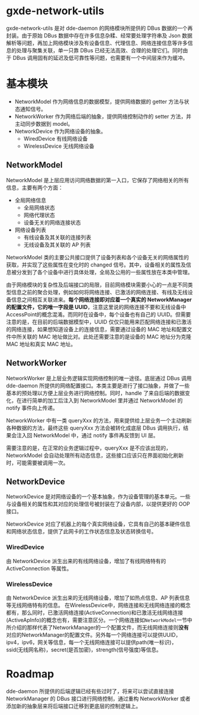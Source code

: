 # gxde-network-utils

gxde-network-utils 是对 dde-daemon 的网络模块所提供的 DBus 数据的一个再封装。由于原始 DBus 数据中存在许多信息杂糅、经常要处理字符串及 Json 数据解析等问题，再加上网络模块涉及有设备信息、代理信息、网络连接信息等许多信息的处理与聚集关联，单一只靠 DBus 已经无法高效、合理的处理它们。同时由于 DBus 调用固有的延迟及低可靠性等问题，也需要有一个中间层来作为缓冲。

# 基本模块
- NetworkModel 作为网络信息的数据模型，提供网络数据的 getter 方法与状态通知信号。
- NetworkWorker 作为网络后端的抽象，提供网络控制动作的 setter 方法，并主动同步数据到 model。
- NetworkDevice 作为网络设备的抽象。
    - WiredDevice 有线网络设备
    - WirelessDevice 无线网络设备

## NetworkModel
NetworkModel 是上层应用访问网络数据的第一入口，它保存了网络相关的所有信息，主要有两个方面：

- 全局网络信息
    - 全局网络状态
    - 网络代理状态
    - 设备无关的网络连接状态
- 网络设备列表
    - 有线设备及其关联的连接列表
    - 无线设备及其关联的 AP 列表

NetworkModel 类的主要公共接口提供了设备列表和各个设备无关的网络属性的获取，并实现了这些属性在变化时的 changed 信号。其中，设备相关的属性及信息被分发到了各个设备中进行具体处理，全局及公用的一些属性放在本类中管理。

由于网络模块的复杂性及后端接口的局限，目前网络模块需要小心的一点是不同类型信息之前的聚合处理，例如如何将网络连接、已激活的网络连接、有线及无线设备信息之间相互关联进来。**每个网络连接即对应着一个真实的 NetworkManager 的配置文件，它的唯一字段是 UUID**，注意这里说的网络连接不要和无线设备中AccessPoint的概念混淆。而同时在设备中，每个设备也有自己的 UUID。但需要注意的是，在目前的后端数据模型中，UUID 仅仅只能用来匹配网络连接和已激活的网络连接，如果想知道设备上的连接信息，需要通过设备的 MAC 地址和配置文件中所关联的 MAC 地址做比对。此处还需要注意的是设备的 MAC 地址分为克隆 MAC 地址和真实 MAC 地址。

## NetworkWorker
NetworkWorker 是上层业务逻辑实现网络控制的唯一途径。底层通过 DBus 调用 dde-daemon 所提供的网络配置接口。本类主要是进行了接口抽象，并做了一些基本的预处理以方便上层业务进行网络控制。同时，handle 了来自后端的数据变化，在进行简单的加工后注入到 NetworkModel 里并通过 NetworkModel 的 notify 事件向上传递。

NetworkWorker 中有一类 queryXxx 的方法，用来提供给上层业务一个主动刷新各种数据的方法，最终这些 queryXxx 方法会被转化成底层 DBus 调用执行，结果会注入回 NetworkModel 中，通过 notify 事件再反馈到 UI 层。

需要注意的是，在正常的业务逻辑过程中，queryXxx 是不应该出现的，NetworkModel 会自动处理所有动态信息，这些接口应该只在界面初始化刷新时，可能需要被调用一次。

## NetworkDevice
NetworkDevice 是对网络设备的一个基本抽象，作为设备管理的基本单元。一些与设备相关的属性和其对应的处理信号被封装在了设备内部，以提供更好的 OOP 接口。

NetworkDevice 对应了机器上的每个真实网络设备，它具有自己的基本硬件信息和网络状态信息，提供了此网卡的工作状态信息及状态转换信号。

### WiredDevice
由 NetworkDevice 派生出来的有线网络设备，增加了有线网络特有的 ActiveConnection 等属性。

### WirelessDevice
由 NetworkDevice 派生出来的无线网络设备，增加了如热点信息、AP 列表信息等无线网络特有的信息。
在WirelessDevice中，网络连接和无线网络连接的概念都有，那么同时，已激活网络连接(ActiveConnection)和已激活无线网络连接(ActiveApInfo)的概念也有，需要注意区分。一个网络连接如`NetworkModel`一节中所介绍的那样代表了NetworkManager的一个配置文件，而无线网络连接则**没有**对应的NetworkManager的配置文件。另外每一个网络连接可以提供UUID，ipv4，ipv6，网关等信息，每一个无线网络连接可以提供path(唯一标识)，ssid(无线网名称)，secret(是否加密)，strength(信号强度)等信息。

# Roadmap
dde-daemon 所提供的后端逻辑已经有些过时了，将来可以尝试直接连接 NetworkManager 的 DBus 接口进行网络控制，通过重构 NetworkWorker 或者添加新的抽象层来将后端接口迁移到更底层的控制逻辑上。
